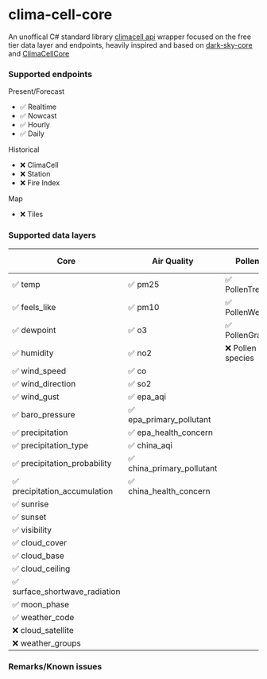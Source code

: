 # clima-cell-core

An unoffical C# standard library [climacell api](https://developer.climacell.co/) wrapper focused on the free tier data layer and endpoints, heavily inspired and based on [dark-sky-core](https://github.com/amweiss/dark-sky-core) and [ClimaCellCore](https://github.com/algedabra/ClimaCellCore)

### Supported endpoints

Present/Forecast

- :white_check_mark: Realtime
- :white_check_mark: Nowcast
- :white_check_mark: Hourly
- :white_check_mark: Daily

Historical

- :x: ClimaCell
- :x: Station
- :x: Fire Index

Map

- :x: Tiles

### Supported data layers

| Core                                           | Air Quality                                | Pollen                         | :x: Road | :x: Fire | :x: Insurance |
| ---------------------------------------------- | ------------------------------------------ | ------------------------------ | -------- | -------- | ------------- |
| :white_check_mark: temp                        | :white_check_mark: pm25                    | :white_check_mark: PollenTree  |
| :white_check_mark: feels_like                  | :white_check_mark: pm10                    | :white_check_mark: PollenWeed  |
| :white_check_mark: dewpoint                    | :white_check_mark: o3                      | :white_check_mark: PollenGrass |
| :white_check_mark: humidity                    | :white_check_mark: no2                     | :x: Pollen species             |
| :white_check_mark: wind_speed                  | :white_check_mark: co                      |
| :white_check_mark: wind_direction              | :white_check_mark: so2                     |
| :white_check_mark: wind_gust                   | :white_check_mark: epa_aqi                 |
| :white_check_mark: baro_pressure               | :white_check_mark: epa_primary_pollutant   |
| :white_check_mark: precipitation               | :white_check_mark: epa_health_concern      |
| :white_check_mark: precipitation_type          | :white_check_mark: china_aqi               |
| :white_check_mark: precipitation_probability   | :white_check_mark: china_primary_pollutant |
| :white_check_mark: precipitation_accumulation  | :white_check_mark: china_health_concern    |
| :white_check_mark: sunrise                     |                                            |
| :white_check_mark: sunset                      |                                            |
| :white_check_mark: visibility                  |                                            |
| :white_check_mark: cloud_cover                 |                                            |
| :white_check_mark: cloud_base                  |                                            |
| :white_check_mark: cloud_ceiling               |                                            |
| :white_check_mark: surface_shortwave_radiation |                                            |
| :white_check_mark: moon_phase                  |                                            |
| :white_check_mark: weather_code                |                                            |
| :x: cloud_satellite                            |                                            |
| :x: weather_groups                             |                                            |

### Remarks/Known issues

<!-- 
:exclamation:
:pushpin:
 -->